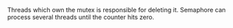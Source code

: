 
Threads which own the mutex is responsible for deleting it. Semaphore can process several threads until the counter hits zero.
